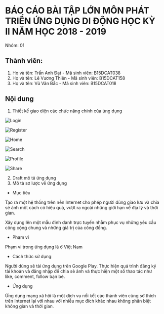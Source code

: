 # BÁO CÁO BÀI TẬP LỚN MÔN PHÁT TRIỂN ỨNG DỤNG DI ĐỘNG HỌC KỲ II NĂM HỌC 2018 - 2019

Nhóm: 01

## Thành viên:

1. Họ và tên: Trần Anh Đạt - Mã sinh viên: B15DCAT038
2. Họ và tên: Lê Vương Thiên - Mã sinh viên: B15DCAT158
3. Họ và tên: Vũ Văn Bắc - Mã sinh viên: B15DCAT018


## Nội dung

1. Thiết kế giao diện các chức năng chính của ứng dụng  

![Login](https://raw.githubusercontent.com/mobiledev2019/mp-n2_2_-socialnetworkapp/master/photo/home.png)  

![Register](https://raw.githubusercontent.com/mobiledev2019/mp-n2_2_-socialnetworkapp/master/photo/register.png)  

![Home](https://raw.githubusercontent.com/mobiledev2019/mp-n2_2_-socialnetworkapp/master/photo/home.png)  

![Search](https://raw.githubusercontent.com/mobiledev2019/mp-n2_2_-socialnetworkapp/master/photo/search.png)  

![Profile](https://raw.githubusercontent.com/mobiledev2019/mp-n2_2_-socialnetworkapp/master/photo/profile.png)  

![Share](https://raw.githubusercontent.com/mobiledev2019/mp-n2_2_-socialnetworkapp/master/photo/share.png)  
       

2. Draft mô tả ứng dụng
  1. Mô tả sơ lược về ứng dụng

- Mục tiêu

Tạo ra một hệ thống trên nền Internet cho phép người dùng giao lưu và chia sẻ ảnh một cách có hiệu quả, vượt ra ngoài những giới hạn về địa lý và thời gian.

Xây dựng lên một mẫu đinh danh trực tuyến nhằm phục vụ những yêu cầu công cộng chung và những giá trị của công đồng.

- Phạm vi

Phạm vi trong ứng dụng là ở Việt Nam

- Cách thức sử dụng

Người dùng sẽ tải ứng dụng trên Google Play. Thực hiện quá trình đăng ký tài khoản và đăng nhập để chia sẻ ảnh và thực hiện một số thao tác như like, comment, follow bạn bè.

- Ứng dụng

Ứng dụng mạng xã hội là một dịch vụ nối kết các thành viên cùng sở thích trên Internet lại với nhau với nhiều mục đích khác nhau không phân biệt không gian và thời gian.

